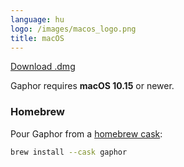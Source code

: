 ```yaml
---
language: hu
logo: /images/macos_logo.png
title: macOS
---
```


<a class="btn btn-primary btn-lg" href="https://github.com/gaphor/gaphor/releases/download/{{ site.gaphor_version }}/Gaphor-{{ site.gaphor_version }}.dmg"><i class="fa fa-download"></i> Download .dmg</a>

Gaphor requires **macOS 10.15** or newer.

### Homebrew

Pour Gaphor from a [homebrew cask](https://formulae.brew.sh/cask/gaphor):

```bash
brew install --cask gaphor
```
